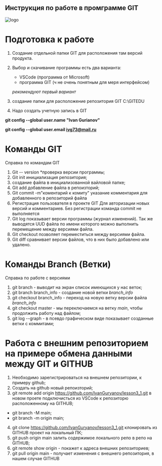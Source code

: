 ## Инструкция по работе в промграмме GIT
![logo](git_pic.jpeg)
	
# Подготовка к работе

1. Создание отдельной папки GIT для расположения там версий продукта.
2. Выбор и скачивание программы
	есть два варианта:
	* VSCode (программа от Microsoft)
	* программа GIT (ч не очень понятным для меря интерфейсом)
	
	*рекомендуют первый вариант*    
	
3. создание папки для расположение репозитория GIT C:\GITEDU
4. Надо создать учетную запись в GIT

**git config --global user.name "Ivan Gurianov"**

**git config --global user.email ivg73@mail.ru**


# Команды GIT 
Справка по командам GIT

1.	Git  -- version *проверка версии программы;
2.	Git init   инициализация репозитория;
3. создание файла в инициализованной вайловой папке;
4.	Git add <name file> добавление файла в репоизторий;
5.	Git commit -m"коментарий к комиту"  указание комментария для добавленного в репозиторий файла
6.	Регистрация пользователя в проекте GIT Для авторизации новых версий и комментариев. Без регистрации команда commit не выполняется
7.	Git log показывает версии программы (журнал изменений). Так же выводятся UUD файла по имени которого можно выполнить перемещение между версиями файла. 
8.	Git checkout позволяет переместиться между версиями файла.
9.	Git diff сравнивает версии файлов, что в них было добавлено или удалено.

# Команды Branch (Ветки)
Справка по работе с версиями 

1. git branch - выводит на экран список имеющихся у нас веток;
2. git branch branch_info - создание новой ветки _branch_info_
3. git checkout branch_info - переход на новую ветку версии файла _branch_info_
4. git checkout master - мы переключаемся на ветку _main_, чтобы продолжить  работу над файлом;
5. git log --graph - в псевдо графическом виде показывает созданные ветки с коммитами;

# Работа с внешним репозиторием на примере обмена данными между GIT и GITHUB

1. Необходимо зарегистрироваться на внешнем репозитории, к примеру github;
2. Создать на github новый репоизторий;
3. git remote add origin https://github.com/IvanGuryanov/lesson3_1.git в новом проете подключисться из VSCode к репозиторю расположенному на GITHUB;
* git branch -M main;
* git branch -m origin main;
4. git clone https://github.com/IvanGuryanov/lesson3_1.git клонировать из GITHUB проект на локальный ПК;
5. git push origin main залить содержимое локального репо в репо на GITHUB;
6. git remote show origin - покажет к адреса внешних репозиториев;
7. git pull origin main - получает изменения с внешнего репозитория, в нашем случае GITHUB
